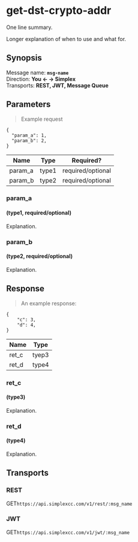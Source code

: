 # get-dst-crypto-addr #

One line summary.

Longer explanation of when to use and what for.

## Synopsis ##

Message name: **`msg-name`**  
Direction: **You &larr; &rarr; Simplex**  
Transports: **REST, JWT, Message Queue**

## Parameters ##

> Example request

```javascript--json
{
  "param_a": 1,
  "param_b": 2,
}
```

Name | Type | Required?
---- | ---- | ---------
param_a | type1 | required/optional
param_b | type2 | required/optional

### param_a ###
#### (type1, required/optional)

Explanation.

### param_b ###
#### (type2, required/optional)

Explanation.

## Response ##

> An example response:

```javascript--json
{
    "c": 3,
    "d": 4,
}
```

Name | Type
---- | ----
ret_c | tyep3
ret_d | type4

### ret_c ###
#### (type3)

Explanation.

### ret_d ###
#### (type4)

Explanation.

## Transports ##

### REST ###

<span class="http-verb http-get">GET</span>`https://api.simplexcc.com/v1/rest/:msg_name`

### JWT ###

<span class="http-verb http-get">GET</span>`https://api.simplexcc.com/v1/jwt/:msg_name`
